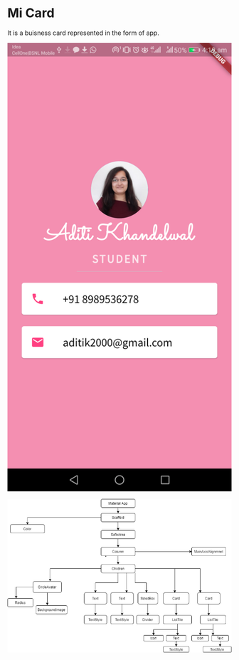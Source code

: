 

# Mi Card

It is a buisness card represented in the form of app.

![](Mi_card[1].png)

![](Mi_Card.png)

